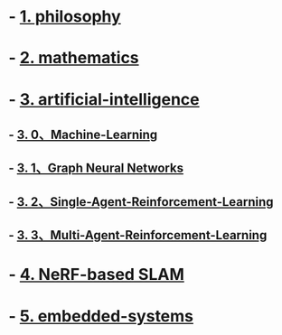# -  [1. philosophy](https://github.com/fczhang0606/philosophy)


# -  [2. mathematics](https://github.com/fczhang0606/mathematics)


# -  [3. artificial-intelligence](https://github.com/fczhang0606/artificial-intelligence)
## -  [3. 0、Machine-Learning](https://github.com/fczhang0606/3.0-Machine-Learning)
## -  [3. 1、Graph Neural Networks](https://github.com/fczhang0606/Graph-Neural-Networks)
## -  [3. 2、Single-Agent-Reinforcement-Learning](https://github.com/fczhang0606/Single-Agent-Reinforcement-Learning)
## -  [3. 3、Multi-Agent-Reinforcement-Learning](https://github.com/fczhang0606/Multi-Agent-Reinforcement-Learning)


# -  [4. NeRF-based SLAM](https://github.com/fczhang0606/embedded-systems)


# -  [5. embedded-systems](https://github.com/fczhang0606/embedded-systems)

